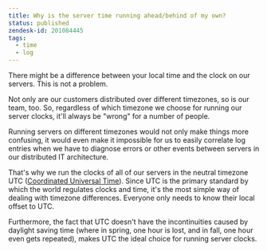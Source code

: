 ```yaml
---
title: Why is the server time running ahead/behind of my own?
status: published
zendesk-id: 201084445
tags:
  - time
  - log
---
```


There might be a difference between your local time and the clock on our
servers. This is not a problem.

Not only are our customers distributed over different timezones, so is our team,
too. So, regardless of which timezone we choose for running our server clocks,
it'll always be "wrong" for a number of people.

Running servers on different timezones would not only make things more
confusing, it would even make it impossible for us to easily correlate log
entries when we have to diagnose errors or other events between servers in our
distributed IT architecture.

That's why we run the clocks of all of our servers in the neutral timezone UTC
([Coordinated Universal Time](http://en.wikipedia.org/wiki/Coordinated_Universal_Time)).
Since UTC is the primary standard by which the world regulates clocks and time,
it's the most simple way of dealing with timezone differences. Everyone only
needs to know their local offset to UTC.

Furthermore, the fact that UTC doesn't have the incontinuities caused by
daylight saving time (where in spring, one hour is lost, and in fall, one hour
even gets repeated), makes UTC the ideal choice for running server clocks.
